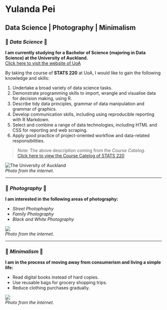 # Yulanda Pei
## Data Science | Photography | Minimalism

### 🖤 _Data Science_ 🖤<br>
**I am currently studying for a Bachelor of Science (majoring in Data Science) at the University of Auckland.** <br>
[Click here to visit the website of UoA](https://www.auckland.ac.nz/en.html) <br>


By taking the course of  **STATS 220** at UoA, I would like to gain the following knowledge and skills:
1. Undertake a broad variety of data science tasks.
2. Demonstrate programming skills to import, wrangle and visualise data for decision making, using R. 
3. Describe tidy data principles, grammar of data manipulation and grammar of graphics.
4. Develop communication skills, including using reproducible reporting with R Markdown.
5. Select and combine a range of data technologies, including HTML and CSS for reporting and web scraping.
6. Apply good practice of project-oriented workflow and data-related responsibilities.
> Note: The above description coming from the _Course Catelog_. <br>
> [Click here to view the Course Catelog of STATS 220](https://courseoutline.auckland.ac.nz/dco/course/STATS/220/1233)<br>

![The University of Auckland](https://wun.ac.uk/wp-content/uploads/UOA-HC-RGB.png) <br>
*Photo from the internet.*

-----------------------------------------------

### 🖤 _Photography_ 🖤 <br>
**I am interested in the following areas of photography:** <br>
- _Street Photophaphy_ 
- _Family Photography_
- _Black and White Photography_

![](https://static-cse.canva.cn/blob/100212/1505461376110371.jpg) <br>
*Photo from the internet.*


--------------------------------------------------

### 🖤 _Minimalism_ 🖤 <br>
**I am in the process of moving away from consumerism and living a simple life:** <br>
- Read digital books instead of hard copies.
- Use reusable bags for grocery shopping trips.
- Reduce clothing purchases gradually.

![](https://s3.ifanr.com/wp-content/uploads/2022/08/pexels-paula-schmidt-963486-scaled.jpg) <br>
*Photo from the internet.*
